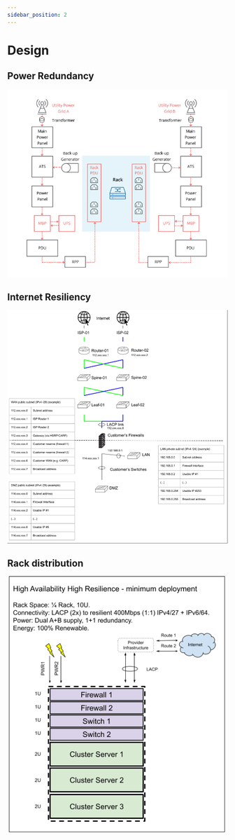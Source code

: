 ```yaml
---
sidebar_position: 2
---
```


# Design

## Power Redundancy

![Power Redundancy](assets/2-design-01.png)

## Internet Resiliency

![Internet Resiliency](assets/2-design-02.png)

## Rack distribution

![Rack Distribution](assets/2-design-03.png)
